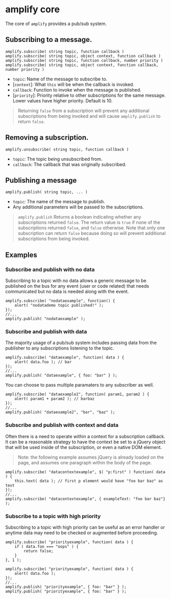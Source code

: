 # amplify core

The core of `amplify` provides a pub/sub system.

## Subscribing to a message.

	amplify.subscribe( string topic, function callback )
	amplify.subscribe( string topic, object context, function callback )
	amplify.subscribe( string topic, function callback, number priority )
	amplify.subscribe( string topic, object context, function callback, number priority )

* `topic`: Name of the message to subscribe to.
* [`context`]: What `this` will be when the callback is invoked.
* `callback`: Function to invoke when the message is published.
* [`priority`]: Priority relative to other subscriptions for the same message. Lower values have higher priority. Default is 10.

> Returning `false` from a subscription will prevent any additional subscriptions from being invoked and will cause `amplify.publish` to return `false`.

## Removing a subscription.

	amplify.unsubscribe( string topic, function callback )

* `topic`: The topic being unsubscribed from.
* `callback`: The callback that was originally subscribed.

## Publishing a message

	amplify.publish( string topic, ... )

* `topic`: The name of the message to publish.
* Any additional parameters will be passed to the subscriptions.

> `amplify.publish` Returns a boolean indicating whether any subscriptions returned `false`.
> The return value is `true` if none of the subscriptions returned `false`, and `false` otherwise. Note that only one subscription can return `false` because doing so will prevent additional subscriptions from being invoked.

## Examples

### Subscribe and publish with no data

Subscribing to a topic with no data allows a generic message to be
published on the bus for any event (user or code related) that needs communicated but no data
is needed along with the event.

	amplify.subscribe( "nodataexample", function() {
		alert( "nodatademo topic published!" );
	});
	//...
	amplify.publish( "nodataexample" );

### Subscribe and publish with data

The majority usage of a pub/sub system includes passing data from the
publisher to any subscriptions listening to the topic.

	amplify.subscribe( "dataexample", function( data ) {
		alert( data.foo ); // bar
	});
	//...
	amplify.publish( "dataexample", { foo: "bar" } );

You can choose to pass multiple paramaters to any subscriber as well.

	amplify.subscribe( "dataexample2", function( param1, param2 ) {
		alert( param1 + param2 ); // barbaz
	});
	//...
	amplify.publish( "dataexample2", "bar", "baz" );

### Subscribe and publish with context and data

Often there is a need to operate within a context for a subscription
callback. It can be a reasonable strategy to have the context be set to
a jQuery object that will be used inside of the subscription, or even a
native DOM element.
> Note: the following example assumes jQuery is already loaded on the
> page, and assumes one paragraph within the body of the page.

	amplify.subscribe( "datacontextexample", $( "p:first" ) function( data ) {
		this.text( data ); // first p element would have "foo bar baz" as text
	});
	//...
	amplify.subscribe( "datacontextexample", { exampleText: "foo bar baz"} );

### Subscribe to a topic with high priority

Subscribing to a topic with high priority can be useful as an error
handler or anytime data may need to be checked or augmented before
proceeding.

	amplify.subscribe( "priorityexample", function( data ) {
		if ( data.foo === "oops" ) {
			return false;
		}
	}, 1 );

	amplify.subscribe( "priorityexample", function( data ) {
		alert( data.foo );
	});
	//...
	amplify.publish( "priorityexample", { foo: "bar" } );
	amplify.publish( "priorityexample", { foo: "bar" } );
